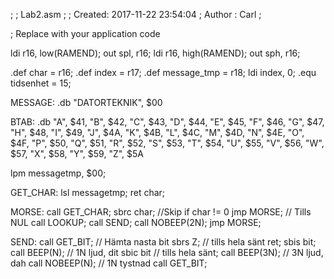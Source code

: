 ;
; Lab2.asm
;
; Created: 2017-11-22 23:54:04
; Author : Carl
;


; Replace with your application code

ldi r16, low(RAMEND);
out spl, r16;
ldi r16, high(RAMEND);
out sph, r16;

.def char = r16;
.def index = r17;
.def message_tmp = r18;
ldi index, 0;
.equ tidsenhet = 15;

MESSAGE:
	.db "DATORTEKNIK", $00

BTAB:
	.db "A", $41, "B", $42, "C", $43, "D", $44, "E", $45, "F", $46, "G", $47, "H", $48, "I", $49, "J", $4A, "K", $4B, "L", $4C, "M", $4D, "N", $4E, "O", $4F, "P", $50, "Q", $51, "R", $52, "S", $53, "T", $54, "U", $55, "V", $56, "W", $57, "X", $58, "Y", $59, "Z", $5A

lpm messagetmp, $00;

GET_CHAR:
	lsl messagetmp;
	ret char;
	

MORSE:
	call GET_CHAR;
	sbrc char;				//Skip if char != 0
	jmp MORSE;			    // Tills NUL
	call LOOKUP;
	call SEND;
	call NOBEEP(2N);
	jmp MORSE;

SEND:
	call GET_BIT;           // Hämta nasta bit
	sbrs Z;					// tills hela sänt
	ret;
	sbis bit;
	call BEEP(N);			// 1N ljud, dit
	sbic bit				// tills hela sänt;
	call BEEP(3N);			// 3N ljud, dah
	call NOBEEP(N);			// 1N tystnad
	call GET_BIT;
	